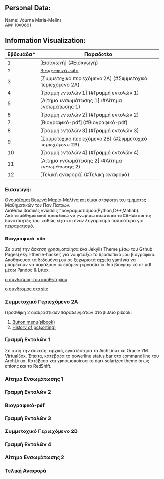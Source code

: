 ## Personal Data:
Name: Vourna Maria-Melina <br /> 
ΑΜ: 1060891 

## Information Visualization:
| Εβδομάδα* | Παραδοτέο |
| --- | --- |
| 1 | [Εισαγωγή] (#Εισαγωγή) |
| 2 | [Βιογραφικό-site](#Bιογραφικό-site) |
| 3 | [Συμμετοχικό περιεχόμενο 2A] (#Συμμετοχικό περιεχόμενο 2A) |
| 4 | [Γραμμή εντολών 1] (#Γραμμή εντολών 1)
| 5 | [Αίτημα ενσωμάτωσης 1] (#Αίτημα ενσωμάτωσης 1) |
| 6 | [Γραμμή εντολών 2] (#Γραμμή εντολών 2) |
| 7 | [Βιογραφικό-pdf] (#Βιογραφικό-pdf) |
| 8 | [Γραμμή εντολών 3] (#Γραμμή εντολών 3) |
| 9 | [Συμμετοχικό περιεχόμενο 2B] (#Συμμετοχικό περιεχόμενο 2B) |
| 10 | [Γραμμή εντολών 4] (#Γραμμή εντολών 4)|
| 11 | [Αίτημα ενσωμάτωσης 2] (#Αίτημα ενσωμάτωσης 2) |
| 12 | [Τελική αναφορά] (#Τελική αναφορά) |

### Εισαγωγή:
Ονομάζομαι Βουρνά Μαρία-Μελίνα και είμαι απόφοιτη του τμήματος Μαθηματικών του Παν.Πατρών. <br/>
Διαθέτω βασικές γνώσεις προγραμματισμού(Python,C++,Matlab). <br/>
Από το μάθημα  αυτό προσδοκώ να γνωρίσω καλύτερα το GitHub και τις δυνατότητές του ,καθώς είχα και έναν λογαριασμό παλιαότερα για πειραματισμό.

### Βιογραφικό-site
Σε αυτή την άσκηση χρησιμοποίησα ένα Jekylls Theme μέσω του Github Pages(jekyll-theme-hacker) για να φτιάξω το προσωπικό μου βιογραφικό. Αποθήκευσα τα δεδομένα μου σε ξεχωριστά αρχεία yaml για να μπορέσουν να παράξουν σε επόμενη εργασία το ιδιο βιογραφικό σε pdf μέσω Pandoc & Latex. 

[ο σύνδεσμος του αποθετηρίου](https://github.com/vournam/my_cv) 

[ο σύνδεσμος στο site](https://vournam.github.io/my_cv/) 

### Συμμετοχικό Περιεχόμενο 2A
Προσθήκη 2 διαδραστικών παραδειγμάτων στο βιβλίο pibook:
  1. [Button menu(pibook)](https://pibooksite1.netlify.app/remix/button-menu(pibook)/)
  2. [History of pc(sorting)](https://pibooksite1.netlify.app/remix/pc-history-sorting/)

### Γραμμή Εντολών 1
Σε αυτή την άσκηση, αρχικά, εγκατέστησα το ArchLinux σε Oracle VM VirtualBox. Έπειτα, κατέβασα το powerline status bar στο command line του ArchLinux. Κατέβασα και χρησιμοποίησα το dark solarized theme όπως επίσης και το RedShift.

### Αίτημα Ενσωμάτωσης 1

### Γραμμή Εντολών 2

### Βιογραφικό-pdf

### Γραμμή Εντολών 3

### Συμμετοχικό Περιεχόμενο 2Β

### Γραμμή Εντολών 4

### Αίτημα Ενσωμάτωσης 2

### Τελική Αναφορά
